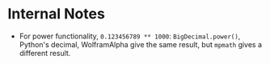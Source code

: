 # Internal Notes

- For power functionality, `0.123456789 ** 1000`: `BigDecimal.power()`, Python's decimal, WolframAlpha give the same result, but `mpmath` gives a different result.
